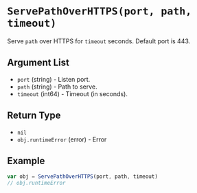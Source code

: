 # `ServePathOverHTTPS(port, path, timeout)`

Serve `path` over HTTPS for `timeout` seconds. Default port is 443.

## Argument List

 * `port` (string) - Listen port.
 * `path` (string) - Path to serve.
 * `timeout` (int64) - Timeout (in seconds).

## Return Type

 * `nil`
 * `obj.runtimeError` (error) - Error

## Example

```js
var obj = ServePathOverHTTPS(port, path, timeout)
// obj.runtimeError
```

